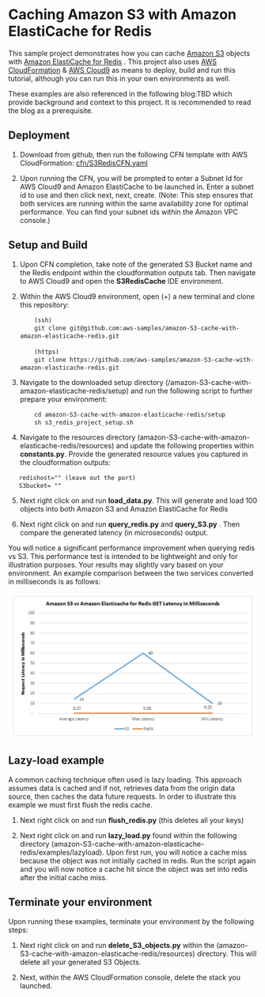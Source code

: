 # Caching Amazon S3 with Amazon ElastiCache for Redis

This sample project demonstrates how you can cache [Amazon S3](https://aws.amazon.com/s3/) objects with [Amazon ElastiCache for Redis](https://aws.amazon.com/elasticache/redis/) . This project also uses [AWS CloudFormation](https://aws.amazon.com/cloudformation/) & [AWS Cloud9](https://aws.amazon.com/cloud9/) as means to deploy, build and run this tutorial, although you can run this in your own environments as well.

These examples are also referenced in the following blog:TBD which provide background and context to this project. It is recommended to read the blog as a prerequisite.

## Deployment

1. Download from github, then run the following CFN template with AWS CloudFormation: [cfn/S3RedisCFN.yaml](https://raw.githubusercontent.com/aws-samples/amazon-S3-cache-with-amazon-elasticache-redis/master/cfn/S3RedisCFN.yaml)

2. Upon running the CFN, you will be prompted to enter a Subnet Id for AWS Cloud9 and Amazon ElastiCache to be launched in. Enter a subnet id to use and then click next, next, create. (Note: This step ensures that both services are running within the same availability zone for optimal performance. You can find your subnet ids within the Amazon VPC console.)

## Setup and Build

1. Upon CFN completion, take note of the generated S3 Bucket name and the Redis endpoint within the cloudformation outputs tab. Then navigate to AWS Cloud9 and open the **S3RedisCache** IDE environment.

2. Within the AWS Cloud9 environment, open (+) a new terminal and clone this repository:

   ``` 
       (ssh) 
       git clone git@github.com:aws-samples/amazon-S3-cache-with-amazon-elasticache-redis.git 
       
       (https)
       git clone https://github.com/aws-samples/amazon-S3-cache-with-amazon-elasticache-redis.git 
   ``` 
3. Navigate to the downloaded setup directory (/amazon-S3-cache-with-amazon-elasticache-redis/setup) and run the following script to further prepare your environment:
 
   ```
       cd amazon-S3-cache-with-amazon-elasticache-redis/setup
       sh s3_redis_project_setup.sh  
   ```

 4. Navigate to the resources directory (amazon-S3-cache-with-amazon-elasticache-redis/resources) and update the following properties within **constants.py**. Provide the generated resource values you captured in the cloudformation outputs: 

   ```
      redishost="" (leave out the port)
      S3bucket= "" 
   ```
 5. Next right click on and run **load_data.py**. This will generate and load 100 objects into both Amazon S3 and Amazon ElastiCache for Redis

 6. Next right click on and run **query_redis.py** and **query_S3.py** . Then compare the generated latency (in microseconds) output. 

 You will notice a significant performance improvement when querying redis vs S3. This performance test is intended to be lightweight and only for illustration purposes. Your results may slightly vary based on your environment. An example comparison between the two services converted in milliseconds is as follows: 

 ![latency](images/latency.jpg)

## Lazy-load example

A common caching technique often used is lazy loading. This approach assumes data is cached and if not, retrieves data from the origin data source, then caches the data future requests. In order to illustrate this example we must first flush the redis cache.

1. Next right click on and run **flush_redis.py** (this deletes all your keys)

2. Next right click on and run **lazy_load.py** found within the following directory (amazon-S3-cache-with-amazon-elasticache-redis/examples/lazyload). Upon first run, you will notice a cache miss because the object was not initially cached in redis. Run the script again and you will now notice a cache hit since the object was set into redis after the initial cache miss. 

## Terminate your environment

Upon running these examples, terminate your environment by the following steps:

1. Next right click on and run **delete_S3_objects.py** within the (amazon-S3-cache-with-amazon-elasticache-redis/resources) directory. This will delete all your generated S3 Objects.

2. Next, within the AWS CloudFormation console, delete the stack you launched. 
 

